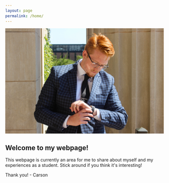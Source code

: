 ```yaml
---
layout: page
permalink: /home/
---
```


![Carson](images/desotel-13.jpg)
## Welcome to my webpage!
This webpage is currently an area for me to share about myself and my experiences as a student.
Stick around if you think it's interesting! 

Thank you!
\- Carson
